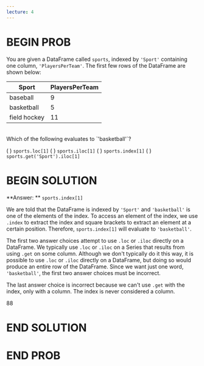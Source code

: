 ```yaml
---
lecture: 4
---
```


# BEGIN PROB
You are given a DataFrame called `sports`, indexed by `'Sport'` containing one column, `'PlayersPerTeam'`. The first few rows of the DataFrame are shown below:

| Sport    | PlayersPerTeam |
| ----------- | ----------- |
| baseball      | 9       |
| basketball   | 5        |
| field hockey   | 11        |
<br />
Which of the following evaluates to `'basketball'`?

( ) `sports.loc[1]`
( ) `sports.iloc[1]`
( ) `sports.index[1]`
( ) `sports.get('Sport').iloc[1]`

# BEGIN SOLUTION

**Answer: ** `sports.index[1]`

We are told that the DataFrame is indexed by `'Sport'` and `'basketball'` is one of the elements of the index. To access an element of the index, we use `.index` to extract the index and square brackets to extract an element at a certain position. Therefore, `sports.index[1]` will evaluate to `'basketball'`.

The first two answer choices attempt to use `.loc` or `.iloc` directly on a DataFrame. We typically use `.loc` or `.iloc` on a Series that results from using `.get` on some column. Although we don't typically do it this way, it is possible to use `.loc` or `.iloc` directly on a DataFrame, but doing so would produce an entire row of the DataFrame. Since we want just one word, `'basketball'`, the first two answer choices must be incorrect. 

The last answer choice is incorrect because we can't use `.get` with the index, only with a column. The index is never considered a column.

<average>88</average>
# END SOLUTION

# END PROB